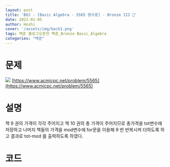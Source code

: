 ```yaml
---
layout: post
title: 'BOJ - [Basic Algebra - 5565 영수증] - Bronze III 🥉'
date: 2022-01-05
author: Hoshi
cover: '/assets/img/back1.png'
tags: 백준 블로그오픈전 백준_Bronze Basic_Algebra
categories: "백준"
---
```

# 문제
![]({{site.url}}/assets/img/posts_img/5565.png)
[https://www.acmicpc.net/problem/5565](https://www.acmicpc.net/problem/5565)

# 설명
책 9 권의 가격이 각각 주어지고 책 10 권의 총 가격이 주어지므로 총가격을 tot변수에 저장하고 나머지 책들의 가격을 mod변수에 for문을 이용해 9 번 반복시켜 더하도록 하고 결과로 tot-mod 를 출력하도록 하였다.

# 코드

```c

```
